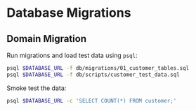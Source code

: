 <!--
App: Customer Registration
Package: db
File: README.md
Version: 0.1.0
Turns: 2
Author: AI
Date: 2025-09-10T16:44:42Z
Exports: database migration docs
Description: Instructions for executing migrations and loading test data.
-->

# Database Migrations

## Domain Migration

Run migrations and load test data using `psql`:

```bash
psql $DATABASE_URL -f db/migrations/01_customer_tables.sql
psql $DATABASE_URL -f db/scripts/customer_test_data.sql
```

Smoke test the data:

```bash
psql $DATABASE_URL -c 'SELECT COUNT(*) FROM customer;'
```
